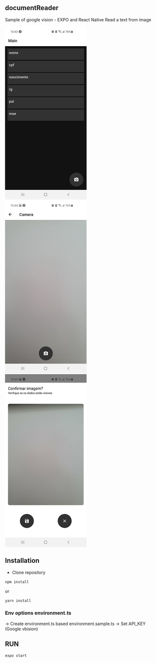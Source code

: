 ## documentReader
Sample of google vision - EXPO and React Native
Read a text from image

![Screen](https://github.com/pedrooliveira01/documentReader/blob/main/image/screen.jpeg?raw=true)
![Screen](https://github.com/pedrooliveira01/documentReader/blob/main/image/screen2.jpeg?raw=true)
![Screen](https://github.com/pedrooliveira01/documentReader/blob/main/image/screen3.jpeg?raw=true)


## Installation
- Clone repository

```bash
npm install 
```

or

```bash
yarn install
```

### Env options environment.ts
-> Create environment.ts based environment.sample.ts
-> Set API_KEY (Google vbision)

## RUN

```bash
expo start
```

